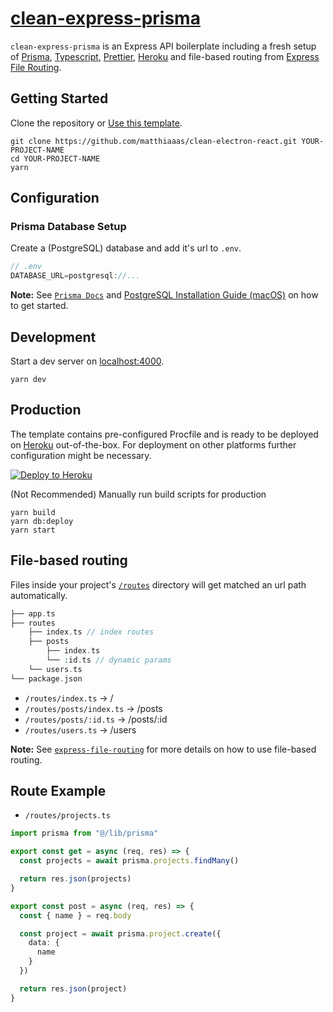 # [clean-express-prisma](https://github.com/matthiaaas/clean-express-prisma)

`clean-express-prisma` is an Express API boilerplate including a fresh setup of [Prisma](https://github.com/prisma/prisma), [Typescript](https://github.com/microsoft/TypeScript), [Prettier](https://github.com/prettier/prettier/), [Heroku](https://heroku.com) and file-based routing from [Express File Routing](https://github.com/matthiaaas/express-file-routing).

## Getting Started

Clone the repository or [Use this template](https://github.com/matthiaaas/clean-express-prisma/generate).

```
git clone https://github.com/matthiaaas/clean-electron-react.git YOUR-PROJECT-NAME
cd YOUR-PROJECT-NAME
yarn
```

## Configuration

### Prisma Database Setup

Create a (PostgreSQL) database and add it's url to `.env`.

```js
// .env
DATABASE_URL=postgresql://...
```

**Note:** See [`Prisma Docs`](https://www.prisma.io/docs/getting-started/setup-prisma/add-to-existing-project/relational-databases/connect-your-database-typescript-postgres/) and [PostgreSQL Installation Guide (macOS)](https://www.robinwieruch.de/postgres-sql-macos-setup) on how to get started.

## Development

Start a dev server on [localhost:4000](http://localhost:4000).

```
yarn dev
```

## Production

The template contains pre-configured Procfile and is ready to be deployed on [Heroku](https://heroku.com) out-of-the-box. For deployment on other platforms further configuration might be necessary.

[![Deploy to Heroku](https://www.herokucdn.com/deploy/button.svg)](https://heroku.com/deploy)

(Not Recommended) Manually run build scripts for production

```
yarn build
yarn db:deploy
yarn start
```

## File-based routing

Files inside your project's [`/routes`](/routes) directory will get matched an url path automatically.

```php
├── app.ts
├── routes
    ├── index.ts // index routes
    ├── posts
        ├── index.ts
        └── :id.ts // dynamic params
    └── users.ts
└── package.json
```

- `/routes/index.ts` → /
- `/routes/posts/index.ts` → /posts
- `/routes/posts/:id.ts` → /posts/:id
- `/routes/users.ts` → /users

**Note:** See [`express-file-routing`](https://github.com/matthiaaas/express-file-routing) for more details on how to use file-based routing.

## Route Example

- `/routes/projects.ts`

```ts
import prisma from "@/lib/prisma"

export const get = async (req, res) => {
  const projects = await prisma.projects.findMany()

  return res.json(projects)
}

export const post = async (req, res) => {
  const { name } = req.body

  const project = await prisma.project.create({
    data: {
      name
    }
  })

  return res.json(project)
}
```

